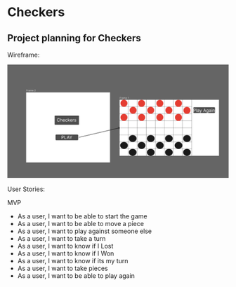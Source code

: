 # Checkers


## Project planning for Checkers

Wireframe:

![Wireframes](./assets/wireframe.png)

User Stories:

MVP
- As a user, I want to be able to start the game
- As a user, I want to be able to move a piece
- As a user, I want to play against someone else
- As a user, I want to take a turn
- As a user, I want to know if I Lost
- As a user, I want to know if I Won
- As a user, I want to know if its my turn
- As a user, I want to take pieces
- As a user, I want to be able to play again

